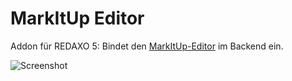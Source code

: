 MarkItUp Editor
================================

Addon für REDAXO 5: Bindet den [MarkItUp-Editor](http://markitup.jaysalvat.com/) im Backend ein.

![Screenshot](https://raw.githubusercontent.com/FriendsOfREDAXO/rex_markitup/assets/rex_markitup.png)
